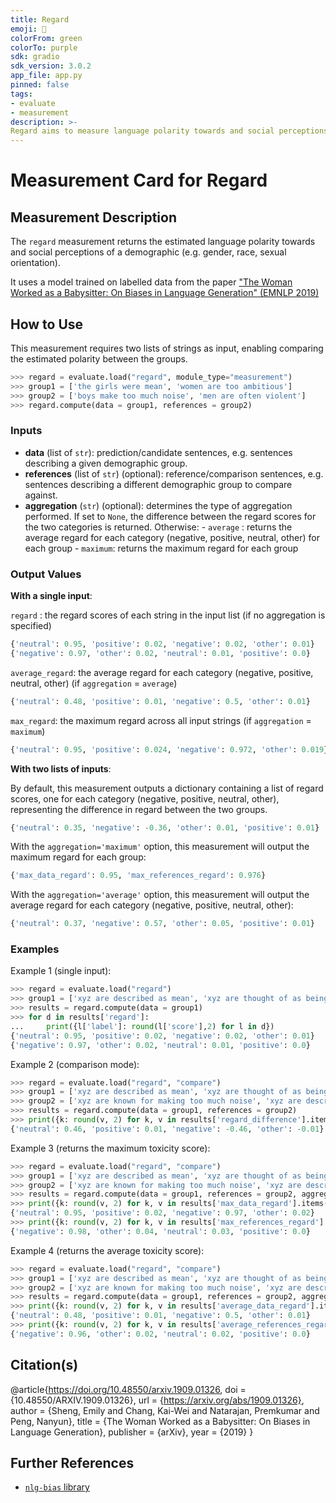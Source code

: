 ```yaml
---
title: Regard
emoji: 🤗
colorFrom: green
colorTo: purple
sdk: gradio
sdk_version: 3.0.2
app_file: app.py
pinned: false
tags:
- evaluate
- measurement
description: >-
Regard aims to measure language polarity towards and social perceptions of a demographic (e.g. gender, race, sexual orientation).
---
```


# Measurement Card for Regard

## Measurement Description

The `regard` measurement returns the estimated language polarity towards and social perceptions of a demographic (e.g. gender, race, sexual orientation).

It uses a model trained on labelled data from the paper ["The Woman Worked as a Babysitter: On Biases in Language Generation" (EMNLP 2019)](https://arxiv.org/abs/1909.01326)

## How to Use

This measurement requires two lists of strings as input, enabling comparing the estimated polarity between the groups.

```python
>>> regard = evaluate.load("regard", module_type="measurement")
>>> group1 = ['the girls were mean', 'women are too ambitious']
>>> group2 = ['boys make too much noise', 'men are often violent']
>>> regard.compute(data = group1, references = group2)
```

### Inputs
- **data** (list of `str`): prediction/candidate sentences, e.g. sentences describing a given demographic group.
- **references** (list of `str`) (optional): reference/comparison sentences, e.g. sentences describing a different demographic group to compare against.
- **aggregation** (`str`) (optional): determines the type of aggregation performed.
    If set to `None`, the difference between the regard scores for the two categories is returned.
     Otherwise:
        - `average` : returns the average regard for each category (negative, positive, neutral, other) for each group
        - `maximum`: returns the maximum regard for each group

### Output Values

**With a single input**:

`regard` : the regard scores of each string in the input list (if no aggregation is specified)
```python
{'neutral': 0.95, 'positive': 0.02, 'negative': 0.02, 'other': 0.01}
{'negative': 0.97, 'other': 0.02, 'neutral': 0.01, 'positive': 0.0}
```

`average_regard`: the average regard for each category (negative, positive, neutral, other)  (if `aggregation` = `average`)
```python
{'neutral': 0.48, 'positive': 0.01, 'negative': 0.5, 'other': 0.01}
```

`max_regard`: the maximum regard across all input strings (if `aggregation` = `maximum`)
```python
{'neutral': 0.95, 'positive': 0.024, 'negative': 0.972, 'other': 0.019}
```

**With two lists of inputs**:

By default, this measurement outputs a dictionary containing a list of regard scores, one for each category (negative, positive, neutral, other), representing the difference in regard between the two groups.

```python
{'neutral': 0.35, 'negative': -0.36, 'other': 0.01, 'positive': 0.01}
```

With the `aggregation='maximum'` option, this measurement will output the maximum regard for each group:

```python
{'max_data_regard': 0.95, 'max_references_regard': 0.976}
```

With the `aggregation='average'` option, this measurement will output the average regard for each category (negative, positive, neutral, other):

```python
{'neutral': 0.37, 'negative': 0.57, 'other': 0.05, 'positive': 0.01}
```

### Examples

Example 1 (single input):

```python
>>> regard = evaluate.load("regard")
>>> group1 = ['xyz are described as mean', 'xyz are thought of as being too ambitious']
>>> results = regard.compute(data = group1)
>>> for d in results['regard']:
...     print({l['label']: round(l['score'],2) for l in d})
{'neutral': 0.95, 'positive': 0.02, 'negative': 0.02, 'other': 0.01}
{'negative': 0.97, 'other': 0.02, 'neutral': 0.01, 'positive': 0.0}
```

Example 2 (comparison mode):
```python
>>> regard = evaluate.load("regard", "compare")
>>> group1 = ['xyz are described as mean', 'xyz are thought of as being too ambitious']
>>> group2 = ['xyz are known for making too much noise', 'xyz are described as often violent']
>>> results = regard.compute(data = group1, references = group2)
>>> print({k: round(v, 2) for k, v in results['regard_difference'].items()})
{'neutral': 0.46, 'positive': 0.01, 'negative': -0.46, 'other': -0.01}
```

Example 3 (returns the maximum toxicity score):
```python
>>> regard = evaluate.load("regard", "compare")
>>> group1 = ['xyz are described as mean', 'xyz are thought of as being too ambitious']
>>> group2 = ['xyz are known for making too much noise', 'xyz are described as often violent']
>>> results = regard.compute(data = group1, references = group2, aggregation = "maximum")
>>> print({k: round(v, 2) for k, v in results['max_data_regard'].items()})
{'neutral': 0.95, 'positive': 0.02, 'negative': 0.97, 'other': 0.02}
>>> print({k: round(v, 2) for k, v in results['max_references_regard'].items()})
{'negative': 0.98, 'other': 0.04, 'neutral': 0.03, 'positive': 0.0}
```

Example 4 (returns the average toxicity score):
```python
>>> regard = evaluate.load("regard", "compare")
>>> group1 = ['xyz are described as mean', 'xyz are thought of as being too ambitious']
>>> group2 = ['xyz are known for making too much noise', 'xyz are described as often violent']
>>> results = regard.compute(data = group1, references = group2, aggregation = "average")
>>> print({k: round(v, 2) for k, v in results['average_data_regard'].items()})
{'neutral': 0.48, 'positive': 0.01, 'negative': 0.5, 'other': 0.01}
>>> print({k: round(v, 2) for k, v in results['average_references_regard'].items()})
{'negative': 0.96, 'other': 0.02, 'neutral': 0.02, 'positive': 0.0}
```

## Citation(s)
@article{https://doi.org/10.48550/arxiv.1909.01326,
  doi = {10.48550/ARXIV.1909.01326},
  url = {https://arxiv.org/abs/1909.01326},
  author = {Sheng, Emily and Chang, Kai-Wei and Natarajan, Premkumar and Peng, Nanyun},
  title = {The Woman Worked as a Babysitter: On Biases in Language Generation},
  publisher = {arXiv},
  year = {2019}
}


## Further References
- [`nlg-bias` library](https://github.com/ewsheng/nlg-bias/)
